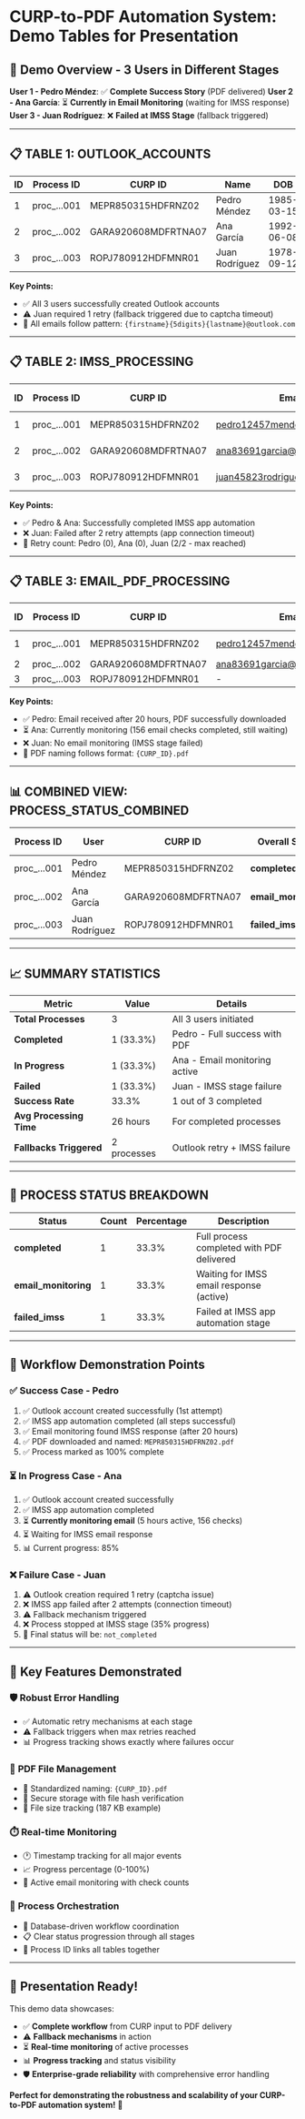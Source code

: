 # CURP-to-PDF Automation System: Demo Tables for Presentation

## 🎯 **Demo Overview - 3 Users in Different Stages**

**User 1 - Pedro Méndez**: ✅ **Complete Success Story** (PDF delivered)
**User 2 - Ana García**: ⏳ **Currently in Email Monitoring** (waiting for IMSS response)  
**User 3 - Juan Rodríguez**: ❌ **Failed at IMSS Stage** (fallback triggered)

---

## 📋 **TABLE 1: OUTLOOK_ACCOUNTS**

| ID | Process ID | CURP ID | Name | DOB | Email | Status | Created | Completed | Fallback |
|----|------------|---------|------|-----|-------|--------|---------|-----------|----------|
| 1 | proc_...001 | MEPR850315HDFRNZ02 | Pedro Méndez | 1985-03-15 | pedro12457mendez@outlook.com | **completed** | 26h ago | 24h ago | ❌ False |
| 2 | proc_...002 | GARA920608MDFRTNA07 | Ana García | 1992-06-08 | ana83691garcia@outlook.com | **completed** | 9h ago | 7h ago | ❌ False |
| 3 | proc_...003 | ROPJ780912HDFMNR01 | Juan Rodríguez | 1978-09-12 | juan45823rodriguez@outlook.com | **completed** | 5h ago | 3h ago | ⚠️ **True** |

**Key Points:**
- ✅ All 3 users successfully created Outlook accounts
- ⚠️ Juan required 1 retry (fallback triggered due to captcha timeout)
- 📧 All emails follow pattern: `{firstname}{5digits}{lastname}@outlook.com`

---

## 📋 **TABLE 2: IMSS_PROCESSING**

| ID | Process ID | CURP ID | Email | Status | App Launch | Completed | Navigation | Form Fill | Submit | Dialog | Fallback |
|----|------------|---------|-------|--------|------------|-----------|------------|-----------|--------|--------|----------|
| 1 | proc_...001 | MEPR850315HDFRNZ02 | pedro12457mendez@outlook.com | **completed** | 23h ago | 22h ago | ✅ True | ✅ True | ✅ True | ✅ True | ❌ False |
| 2 | proc_...002 | GARA920608MDFRTNA07 | ana83691garcia@outlook.com | **completed** | 6h ago | 5h ago | ✅ True | ✅ True | ✅ True | ✅ True | ❌ False |
| 3 | proc_...003 | ROPJ780912HDFMNR01 | juan45823rodriguez@outlook.com | **failed** | 2h ago | - | ❌ False | ❌ False | ❌ False | ❌ False | ⚠️ **True** |

**Key Points:**
- ✅ Pedro & Ana: Successfully completed IMSS app automation
- ❌ Juan: Failed after 2 retry attempts (app connection timeout)
- 🔄 Retry count: Pedro (0), Ana (0), Juan (2/2 - max reached)

---

## 📋 **TABLE 3: EMAIL_PDF_PROCESSING**

| ID | Process ID | CURP ID | Email | Status | Started | Email Found | PDF Downloaded | Filename | File Size | Checks |
|----|------------|---------|-------|--------|---------|-------------|----------------|----------|-----------|--------|
| 1 | proc_...001 | MEPR850315HDFRNZ02 | pedro12457mendez@outlook.com | **completed** | 22h ago | 2h ago | 2h ago | **MEPR850315HDFRNZ02.pdf** | 187 KB | 47 |
| 2 | proc_...002 | GARA920608MDFRTNA07 | ana83691garcia@outlook.com | **monitoring** | 5h ago | - | - | - | - | 156 |
| 3 | proc_...003 | ROPJ780912HDFMNR01 | - | **not_started** | - | - | - | - | - | - |

**Key Points:**
- ✅ Pedro: Email received after 20 hours, PDF successfully downloaded
- ⏳ Ana: Currently monitoring (156 email checks completed, still waiting)
- ❌ Juan: No email monitoring (IMSS stage failed)
- 📄 PDF naming follows format: `{CURP_ID}.pdf`

---

## 📊 **COMBINED VIEW: PROCESS_STATUS_COMBINED**

| Process ID | User | CURP ID | Overall Status | Progress | Outlook | IMSS | Email/PDF | Any Fallback | Started | Last Activity |
|------------|------|---------|----------------|----------|---------|------|-----------|--------------|---------|---------------|
| proc_...001 | Pedro Méndez | MEPR850315HDFRNZ02 | **completed** | **100%** | ✅ completed | ✅ completed | ✅ completed | ❌ False | 26h ago | 2h ago |
| proc_...002 | Ana García | GARA920608MDFRTNA07 | **email_monitoring** | **85%** | ✅ completed | ✅ completed | ⏳ monitoring | ❌ False | 9h ago | 30min ago |
| proc_...003 | Juan Rodríguez | ROPJ780912HDFMNR01 | **failed_imss** | **35%** | ✅ completed | ❌ failed | ❌ not_started | ⚠️ **True** | 5h ago | 1h ago |

---

## 📈 **SUMMARY STATISTICS**

| Metric | Value | Details |
|--------|-------|---------|
| **Total Processes** | 3 | All 3 users initiated |
| **Completed** | 1 (33.3%) | Pedro - Full success with PDF |
| **In Progress** | 1 (33.3%) | Ana - Email monitoring active |
| **Failed** | 1 (33.3%) | Juan - IMSS stage failure |
| **Success Rate** | 33.3% | 1 out of 3 completed |
| **Avg Processing Time** | 26 hours | For completed processes |
| **Fallbacks Triggered** | 2 processes | Outlook retry + IMSS failure |

---

## 🎯 **PROCESS STATUS BREAKDOWN**

| Status | Count | Percentage | Description |
|--------|-------|------------|-------------|
| **completed** | 1 | 33.3% | Full process completed with PDF delivered |
| **email_monitoring** | 1 | 33.3% | Waiting for IMSS email response (active) |
| **failed_imss** | 1 | 33.3% | Failed at IMSS app automation stage |

---

## 🔄 **Workflow Demonstration Points**

### ✅ **Success Case - Pedro**
1. ✅ Outlook account created successfully (1st attempt)
2. ✅ IMSS app automation completed (all steps successful)
3. ✅ Email monitoring found IMSS response (after 20 hours)
4. ✅ PDF downloaded and named: `MEPR850315HDFRNZ02.pdf`
5. ✅ Process marked as 100% complete

### ⏳ **In Progress Case - Ana**
1. ✅ Outlook account created successfully 
2. ✅ IMSS app automation completed
3. ⏳ **Currently monitoring email** (5 hours active, 156 checks)
4. ⏳ Waiting for IMSS email response
5. 📊 Current progress: 85%

### ❌ **Failure Case - Juan**
1. ⚠️ Outlook creation required 1 retry (captcha issue)
2. ❌ IMSS app failed after 2 attempts (connection timeout)
3. ⚠️ Fallback mechanism triggered
4. ❌ Process stopped at IMSS stage (35% progress)
5. 🚫 Final status will be: `not_completed`

---

## 🎊 **Key Features Demonstrated**

### 🛡️ **Robust Error Handling**
- ✅ Automatic retry mechanisms at each stage
- ⚠️ Fallback triggers when max retries reached
- 📊 Progress tracking shows exactly where failures occur

### 📄 **PDF File Management**
- 📁 Standardized naming: `{CURP_ID}.pdf`
- 💾 Secure storage with file hash verification
- 📏 File size tracking (187 KB example)

### ⏱️ **Real-time Monitoring**
- 🕐 Timestamp tracking for all major events
- 📈 Progress percentage (0-100%)
- 📧 Active email monitoring with check counts

### 🔄 **Process Orchestration**
- 🎯 Database-driven workflow coordination
- 📋 Clear status progression through all stages
- 🔗 Process ID links all tables together

---

## 🎯 **Presentation Ready!**

This demo data showcases:
- ✅ **Complete workflow** from CURP input to PDF delivery
- ⚠️ **Fallback mechanisms** in action
- ⏳ **Real-time monitoring** of active processes
- 📊 **Progress tracking** and status visibility
- 🛡️ **Enterprise-grade reliability** with comprehensive error handling

**Perfect for demonstrating the robustness and scalability of your CURP-to-PDF automation system!** 🚀